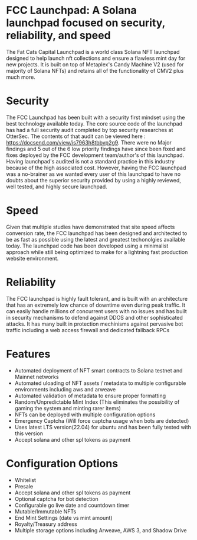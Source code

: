 # FCC Launchpad: A Solana launchpad focused on security, reliability, and speed 

The Fat Cats Capital Launchpad is a world class Solana NFT launchpad designed to help launch nft collections and ensure a flawless mint day for new projects. It is built on top of Metaplex's Candy Machine V2 (used for majority of Solana NFTs) and retains all of the functionality of CMV2 plus much more. 

# Security

The FCC Launchpad has been built with a security first mindset using the best technology available today. The core source code of the launchpad has had a full security audit completed by top security researches at OtterSec. The contents of that audit can be viewed here : https://docsend.com/view/is7963h8tbbvp2g9. There were no Major findings and 5 out of the 6 low priority findings have since been fixed and fixes deployed by the FCC development team/author's of this launchpad. Having launchpad's audited is not a standard practice in this industry because of the high associated cost. However, having the FCC launchpad was a no-brainer as we wanted every user of this launchpad to have no doubts about the superior security provided by using a highly reviewed, well tested, and highly secure launchpad.

# Speed

Given that multiple studies have demonstrated that site speed affects conversion rate, the FCC launchpad has been designed and architected to be as fast as possible using the latest and greatest techonolgies available today. The launchpad code has been developed using a minimalist approach while still being optimized to make for a lightning fast production website environment.

# Reliability

The FCC launchpad is highly fault tolerant, and is built with an architecture that has an extremely low chance of downtime even during peak traffic. It can easily handle millions of concurrent users with no issues and has built in security mechanisms to defend against DDOS and other sophisticated attacks. It has many built in protection mechinisms against pervasive bot traffic including a web access firewall and dedicated fallback RPCs

# Features

* Automated deployment of NFT smart contracts to Solana testnet and Mainnet networks
* Automated uloading of NFT assets / metadata to multiple configurable environments including aws and arweave
* Automated validation of metadata to ensure proper formatting
* Random/Unpredictable Mint Index (This eliminates the possibility of gaming the system and minting rarer items)
* NFTs can be deployed with multiple configuration options
* Emergency Captcha (Will force captcha usage when bots are detected)
* Uses latest LTS version(22.04) for ubuntu and has been fully tested with this version
* Accept solana and other spl tokens as payment

# Configuration Options

* Whitelist
* Presale
* Accept solana and other spl tokens as payment
* Optional captcha for bot detection
* Configurable go live date and countdown timer
* Mutable/Immutable NFTs
* End Mint Settings (date vs mint amount)
* Royalty/Treasury address
* Multiple storage options including Arweave, AWS 3, and Shadow Drive
